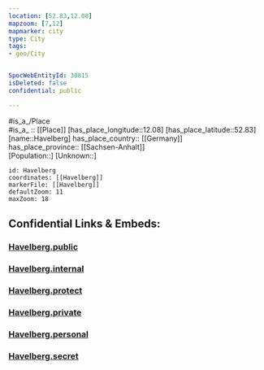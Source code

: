 ```yaml
---
location: [52.83,12.08] 
mapzoom: [7,12] 
mapmarker: city 
type: City
tags:
- geo/City


SpocWebEntityId: 30815
isDeleted: false
confidential: public

---
```

#is_a_/Place  
#is_a_ :: [[Place]] 
[has_place_longitude::12.08] 
[has_place_latitude::52.83] 
[name::Havelberg] 
has_place_country:: [[Germany]]  
has_place_province:: [[Sachsen-Anhalt]]  
[Population::] 
[Unknown::] 


```leaflet
id: Havelberg
coordinates: [[Havelberg]] 
markerFile: [[Havelberg]] 
defaultZoom: 11 
maxZoom: 18
```


## Confidential Links & Embeds: 

### [Havelberg.public](/_public/\Earth\Continent\Europe\Europe~Central\Germany\Germany~East\Sachsen-Anhalt\counties~SA\Stendal\cities~StendalHavelberg.public.md) 

### [Havelberg.internal](/_internal/\Earth\Continent\Europe\Europe~Central\Germany\Germany~East\Sachsen-Anhalt\counties~SA\Stendal\cities~StendalHavelberg.internal.md) 

### [Havelberg.protect](/_protect/\Earth\Continent\Europe\Europe~Central\Germany\Germany~East\Sachsen-Anhalt\counties~SA\Stendal\cities~StendalHavelberg.protect.md) 

### [Havelberg.private](/_private/\Earth\Continent\Europe\Europe~Central\Germany\Germany~East\Sachsen-Anhalt\counties~SA\Stendal\cities~StendalHavelberg.private.md) 

### [Havelberg.personal](/_personal/\Earth\Continent\Europe\Europe~Central\Germany\Germany~East\Sachsen-Anhalt\counties~SA\Stendal\cities~StendalHavelberg.personal.md) 

### [Havelberg.secret](/_secret/\Earth\Continent\Europe\Europe~Central\Germany\Germany~East\Sachsen-Anhalt\counties~SA\Stendal\cities~StendalHavelberg.secret.md)

